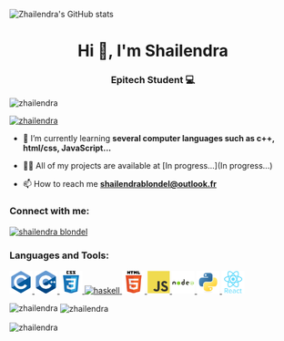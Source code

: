 ![Zhailendra's GitHub stats](https://github-readme-stats.vercel.app/api?username=Zhailendra&show_icons=true&theme=tokyonight)
<h1 align="center">Hi 👋, I'm Shailendra</h1>
<h3 align="center">Epitech Student 💻</h3>

<p align="left"> <img src="https://komarev.com/ghpvc/?username=zhailendra&label=Profile%20views&color=0e75b6&style=flat" alt="zhailendra" /> </p>

<p align="left"> <a href="https://github.com/ryo-ma/github-profile-trophy"><img src="https://github-profile-trophy.vercel.app/?username=zhailendra" alt="zhailendra" /></a> </p>

- 🌱 I’m currently learning **several computer languages ​​such as c++, html/css, JavaScript...**

- 👨‍💻 All of my projects are available at [In progress...](In progress...)

- 📫 How to reach me **shailendrablondel@outlook.fr**

<h3 align="left">Connect with me:</h3>
<p align="left">
<a href="https://linkedin.com/in/shailendra blondel" target="blank"><img align="center" src="https://raw.githubusercontent.com/rahuldkjain/github-profile-readme-generator/master/src/images/icons/Social/linked-in-alt.svg" alt="shailendra blondel" height="30" width="40" /></a>
</p>

<h3 align="left">Languages and Tools:</h3>
<p align="left"> <a href="https://www.cprogramming.com/" target="_blank" rel="noreferrer"> <img src="https://raw.githubusercontent.com/devicons/devicon/master/icons/c/c-original.svg" alt="c" width="40" height="40"/> </a> <a href="https://www.w3schools.com/cpp/" target="_blank" rel="noreferrer"> <img src="https://raw.githubusercontent.com/devicons/devicon/master/icons/cplusplus/cplusplus-original.svg" alt="cplusplus" width="40" height="40"/> </a> <a href="https://www.w3schools.com/css/" target="_blank" rel="noreferrer"> <img src="https://raw.githubusercontent.com/devicons/devicon/master/icons/css3/css3-original-wordmark.svg" alt="css3" width="40" height="40"/> </a> <a href="https://www.haskell.org/" target="_blank" rel="noreferrer"> <img src="https://upload.wikimedia.org/wikipedia/commons/1/1c/Haskell-Logo.svg" alt="haskell" width="40" height="40"/> </a> <a href="https://www.w3.org/html/" target="_blank" rel="noreferrer"> <img src="https://raw.githubusercontent.com/devicons/devicon/master/icons/html5/html5-original-wordmark.svg" alt="html5" width="40" height="40"/> </a> <a href="https://developer.mozilla.org/en-US/docs/Web/JavaScript" target="_blank" rel="noreferrer"> <img src="https://raw.githubusercontent.com/devicons/devicon/master/icons/javascript/javascript-original.svg" alt="javascript" width="40" height="40"/> </a> <a href="https://nodejs.org" target="_blank" rel="noreferrer"> <img src="https://raw.githubusercontent.com/devicons/devicon/master/icons/nodejs/nodejs-original-wordmark.svg" alt="nodejs" width="40" height="40"/> </a> <a href="https://www.python.org" target="_blank" rel="noreferrer"> <img src="https://raw.githubusercontent.com/devicons/devicon/master/icons/python/python-original.svg" alt="python" width="40" height="40"/> </a> <a href="https://reactjs.org/" target="_blank" rel="noreferrer"> <img src="https://raw.githubusercontent.com/devicons/devicon/master/icons/react/react-original-wordmark.svg" alt="react" width="40" height="40"/> </a> </p>

<p><img align="left" src="https://github-readme-stats.vercel.app/api/top-langs?username=zhailendra&show_icons=true&locale=en&layout=compact" alt="zhailendra" /></p>

<p>&nbsp;<img align="center" src="https://github-readme-stats.vercel.app/api?username=zhailendra&show_icons=true&locale=en" alt="zhailendra" /></p>

<p><img align="center" src="https://github-readme-streak-stats.herokuapp.com/?user=zhailendra&" alt="zhailendra" /></p>
